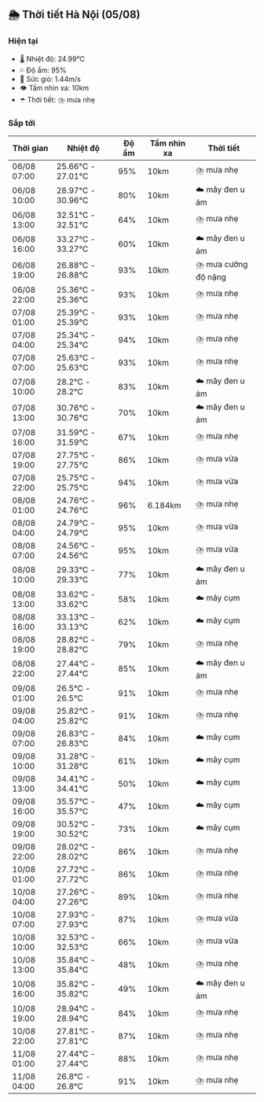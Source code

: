 ## 🌦️ Thời tiết Hà Nội (05/08)

### Hiện tại

- 🌡️ Nhiệt độ: 24.99℃
- 💦 Độ ẩm: 95%
- 💨 Sức gió: 1.44m/s
- 👁️ Tầm nhìn xa: 10km
- ☂️ Thời tiết: ⛈️ mưa nhẹ

### Sắp tới

| Thời gian | Nhiệt độ | Độ ẩm | Tầm nhìn xa | Thời tiết |
| --- | --- | --- | --- | --- |
| 06/08 07:00 | 25.66℃ - 27.01℃ | 95% | 10km | ⛈️ mưa nhẹ |
| 06/08 10:00 | 28.97℃ - 30.96℃ | 80% | 10km | ☁️ mây đen u ám |
| 06/08 13:00 | 32.51℃ - 32.51℃ | 64% | 10km | ⛈️ mưa nhẹ |
| 06/08 16:00 | 33.27℃ - 33.27℃ | 60% | 10km | ☁️ mây đen u ám |
| 06/08 19:00 | 26.88℃ - 26.88℃ | 93% | 10km | ⛈️ mưa cường độ nặng |
| 06/08 22:00 | 25.36℃ - 25.36℃ | 93% | 10km | ⛈️ mưa nhẹ |
| 07/08 01:00 | 25.39℃ - 25.39℃ | 93% | 10km | ⛈️ mưa nhẹ |
| 07/08 04:00 | 25.34℃ - 25.34℃ | 94% | 10km | ⛈️ mưa nhẹ |
| 07/08 07:00 | 25.63℃ - 25.63℃ | 93% | 10km | ⛈️ mưa nhẹ |
| 07/08 10:00 | 28.2℃ - 28.2℃ | 83% | 10km | ☁️ mây đen u ám |
| 07/08 13:00 | 30.76℃ - 30.76℃ | 70% | 10km | ☁️ mây đen u ám |
| 07/08 16:00 | 31.59℃ - 31.59℃ | 67% | 10km | ⛈️ mưa nhẹ |
| 07/08 19:00 | 27.75℃ - 27.75℃ | 86% | 10km | ⛈️ mưa vừa |
| 07/08 22:00 | 25.75℃ - 25.75℃ | 94% | 10km | ⛈️ mưa vừa |
| 08/08 01:00 | 24.76℃ - 24.76℃ | 96% | 6.184km | ⛈️ mưa nhẹ |
| 08/08 04:00 | 24.79℃ - 24.79℃ | 95% | 10km | ⛈️ mưa vừa |
| 08/08 07:00 | 24.56℃ - 24.56℃ | 95% | 10km | ⛈️ mưa vừa |
| 08/08 10:00 | 29.33℃ - 29.33℃ | 77% | 10km | ☁️ mây đen u ám |
| 08/08 13:00 | 33.62℃ - 33.62℃ | 58% | 10km | ☁️ mây cụm |
| 08/08 16:00 | 33.13℃ - 33.13℃ | 62% | 10km | ☁️ mây cụm |
| 08/08 19:00 | 28.82℃ - 28.82℃ | 79% | 10km | ⛈️ mưa nhẹ |
| 08/08 22:00 | 27.44℃ - 27.44℃ | 85% | 10km | ☁️ mây đen u ám |
| 09/08 01:00 | 26.5℃ - 26.5℃ | 91% | 10km | ⛈️ mưa nhẹ |
| 09/08 04:00 | 25.82℃ - 25.82℃ | 91% | 10km | ⛈️ mưa nhẹ |
| 09/08 07:00 | 26.83℃ - 26.83℃ | 84% | 10km | ☁️ mây cụm |
| 09/08 10:00 | 31.28℃ - 31.28℃ | 61% | 10km | ☁️ mây cụm |
| 09/08 13:00 | 34.41℃ - 34.41℃ | 50% | 10km | ☁️ mây cụm |
| 09/08 16:00 | 35.57℃ - 35.57℃ | 47% | 10km | ☁️ mây cụm |
| 09/08 19:00 | 30.52℃ - 30.52℃ | 73% | 10km | ☁️ mây cụm |
| 09/08 22:00 | 28.02℃ - 28.02℃ | 86% | 10km | ⛈️ mưa nhẹ |
| 10/08 01:00 | 27.72℃ - 27.72℃ | 86% | 10km | ⛈️ mưa nhẹ |
| 10/08 04:00 | 27.26℃ - 27.26℃ | 89% | 10km | ⛈️ mưa nhẹ |
| 10/08 07:00 | 27.93℃ - 27.93℃ | 87% | 10km | ⛈️ mưa vừa |
| 10/08 10:00 | 32.53℃ - 32.53℃ | 66% | 10km | ⛈️ mưa vừa |
| 10/08 13:00 | 35.84℃ - 35.84℃ | 48% | 10km | ⛈️ mưa nhẹ |
| 10/08 16:00 | 35.82℃ - 35.82℃ | 49% | 10km | ☁️ mây đen u ám |
| 10/08 19:00 | 28.94℃ - 28.94℃ | 84% | 10km | ⛈️ mưa nhẹ |
| 10/08 22:00 | 27.81℃ - 27.81℃ | 87% | 10km | ⛈️ mưa nhẹ |
| 11/08 01:00 | 27.44℃ - 27.44℃ | 88% | 10km | ⛈️ mưa nhẹ |
| 11/08 04:00 | 26.8℃ - 26.8℃ | 91% | 10km | ⛈️ mưa nhẹ |
